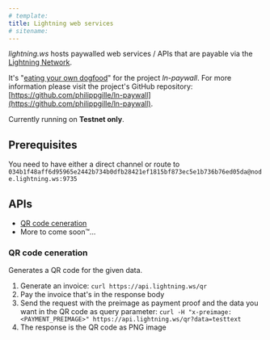 ```yaml
---
# template:
title: Lightning web services
# sitename:
---
```


*lightning.ws* hosts paywalled web services / APIs that are payable via the [Lightning Network](https://lightning.network).

It's "[eating your own dogfood](https://en.wikipedia.org/wiki/Eating_your_own_dog_food)" for the project *ln-paywall*. For more information please visit the project's GitHub repository: [https://github.com/philippgille/ln-paywall](https://github.com/philippgille/ln-paywall).

Currently running on **Testnet only**.

Prerequisites
-------------

You need to have either a direct channel or route to `034b1f48aff6d95965e2442b734b0dfb28421ef1815bf873ec5e1b736b76ed05da@node.lightning.ws:9735`

APIs
----

- [QR code ceneration](#qr-code-generation)
- More to come soon™...

### QR code ceneration

Generates a QR code for the given data.

1. Generate an invoice: `curl https://api.lightning.ws/qr`
2. Pay the invoice that's in the response body
3. Send the request with the preimage as payment proof and the data you want in the QR code as query parameter: `curl -H "x-preimage: <PAYMENT_PREIMAGE>" https://api.lightning.ws/qr?data=testtext`
4. The response is the QR code as PNG image
